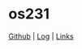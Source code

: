 # os231
<a href="https://github.com/linusabhyasaui/os231/">Github</a> | <a href="TXT/mylog.txt">Log</a> | <a href="links.md">Links</a> 
